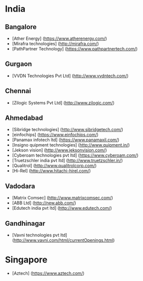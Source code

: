 # India
## Bangalore
- [Ather Energy] (https://www.atherenergy.com/)
- [Mirafra technologies] (http://mirafra.com/)
- [PathPartner Technology] (https://www.pathpartnertech.com/)

## Gurgaon
- [VVDN Technologies Pvt Ltd] (http://www.vvdntech.com/)

## Chennai
- [Zilogic Systems Pvt Ltd] (http://www.zilogic.com/)

## Ahmedabad
- [Sibridge technologies] (http://www.sibridgetech.com/)
- [einfochips] (https://www.einfochips.com/)
- [Panamax infotech ltd] (https://www.panamaxil.com/)
- [Insigno quipment technologies] (http://www.quipment.in/)
- [Jekson vision] (http://www.jeksonvision.com/)
- [Cyberoam technologies pvt ltd] (https://www.cyberoam.com/)
- [Truetzschler india pvt ltd] (http://www.truetzschler.in/)
- [Qualitrol] (http://www.qualitrolcorp.com/)
- [Hi-Rel] (http://www.hitachi-hirel.com/)

## Vadodara
- [Matrix Comsec] (http://www.matrixcomsec.com/)
- [ABB Ltd] (http://new.abb.com/)
- [Edutech india pvt ltd] (http://www.edutech.com/)


## Gandhinagar
- [Vavni technologies pvt ltd] (http://www.vavni.com/html/currentOpenings.html)



# Singapore
- [Aztech] (https://www.aztech.com/)
